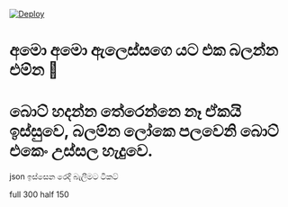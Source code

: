 
[![Deploy](https://www.herokucdn.com/deploy/button.svg)](https://heroku.com/deploy?template=https://github.com/LasinduRukshan/xtroid)

# අමො අමො ඇලෙස්සගෙ යට එක බලන්න එම්න 🤣

# බොට් හදන්න තේරෙන්නෙ නෑ ඒකයි ඉස්සුවෙ, බලම්න ලෝකෙ පලවෙනි බොට් එකෙං උස්සල හැදුවෙ. 

json ඉස්සෙන රෙදි බැලීමට ටිකට් 

full 300
half 150
